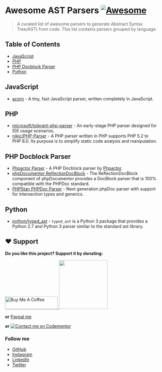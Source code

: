 # Awesome AST Parsers [![Awesome](https://cdn.rawgit.com/sindresorhus/awesome/d7305f38d29fed78fa85652e3a63e154dd8e8829/media/badge.svg)](https://github.com/sindresorhus/awesome)

> A curated list of awesome parsers to generate Abstract Syntax Tree(AST) from code. This list contains parsers grouped by language.

## Table of Contents

- [JavaScript](#javascript)
- [PHP](#php)
- [PHP Docblock Parser](#php-docblock-parser)
- [Python](#python)

## JavaScript

- [acorn](https://github.com/acornjs/acorn) - A tiny, fast JavaScript parser, written completely in JavaScript.

## PHP

- [microsoft/tolerant-php-parser](https://github.com/microsoft/tolerant-php-parser) - An early-stage PHP parser designed for IDE usage scenarios.
- [nikic/PHP-Parser](https://github.com/nikic/PHP-Parser) - A PHP parser written in PHP supports PHP 5.2 to PHP 8.0. Its purpose is to simplify static code analysis and manipulation.

## PHP Docblock Parser

- [Phpactor Parser](https://github.com/phpactor/docblock) - A PHP Docblock parser by [Phpactor](https://github.com/phpactor).
- [phpDocumentor ReflectionDocBlock](https://github.com/phpDocumentor/ReflectionDocBlock) - The ReflectionDocBlock component of phpDocumentor provides a DocBlock parser that is 100% compatible with the PHPDoc standard.
- [PHPStan PHPDoc Parser](https://github.com/phpstan/phpdoc-parser) - Next generation phpDoc parser with support for intersection types and generics.

## Python

- [python/typed_ast](https://github.com/python/typed_ast) - `typed_ast` is a Python 3 package that provides a Python 2.7 and Python 3 parser similar to the standard ast library.

## ❤️ Support
**Do you like this project? Support it by donating:**

<a href="https://www.buymeacoffee.com/ishanvyas" target="_blank">
    <img src="https://www.buymeacoffee.com/assets/img/custom_images/purple_img.png" alt="Buy Me A Coffee" style="height: 41px !important;width: 174px !important;box-shadow: 0px 3px 2px 0px rgba(190, 190, 190, 0.5) !important;-webkit-box-shadow: 0px 3px 2px 0px rgba(190, 190, 190, 0.5) !important;" >
</a>

<a href="https://www.patreon.com/ishanvyas">
    <img src="https://c5.patreon.com/external/logo/become_a_patron_button@2x.png" width="160">
</a>

**or** [Paypal me](https://paypal.me/IshanVyas?locale.x=en_GB)

**or** [![Contact me on Codementor](https://www.codementor.io/m-badges/isvyas/get-help.svg)](https://www.codementor.io/@isvyas?refer=badge)

### Follow me
- [GitHub](https://github.com/ishanvyas22)
- [Instagram](https://www.instagram.com/ishancodes)
- [LinkedIn](https://www.linkedin.com/in/ishan-vyas-314111112)
- [Twitter](https://twitter.com/ishanvyas22)
